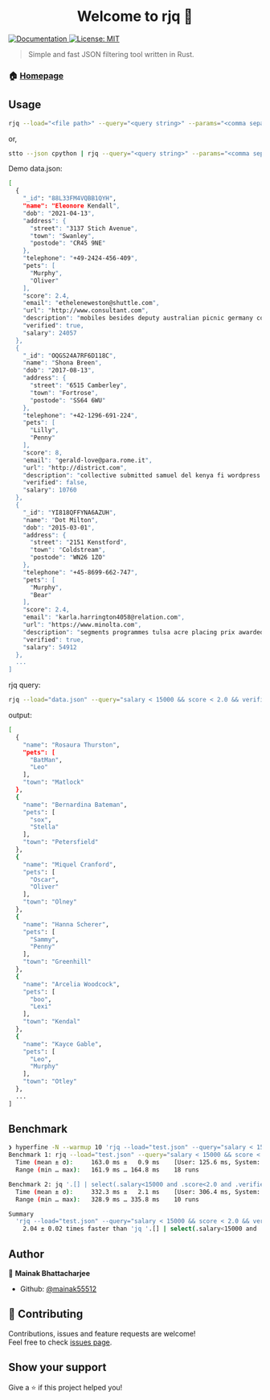 <h1 align="center">Welcome to rjq 👋</h1>
<p>
  <a href="github.com/mainak55512/rjq" target="_blank">
    <img alt="Documentation" src="https://img.shields.io/badge/documentation-yes-brightgreen.svg" />
  </a>
  <a href="#" target="_blank">
    <img alt="License: MIT" src="https://img.shields.io/badge/License-MIT-yellow.svg" />
  </a>
</p>

> Simple and fast JSON filtering tool written in Rust.

### 🏠 [Homepage](https://github.com/mainak55512/rjq)

## Usage

```sh
rjq --load="<file path>" --query="<query string>" --params="<comma separated parameter names>"
```
or,

```sh
stto --json cpython | rjq --query="<query string>" --params="<comma separated parameter names>"
```

Demo data.json:

```sh
[
  {
    "_id": "88L33FM4VQBB1QYH",
    "name": "Eleonore Kendall",
    "dob": "2021-04-13",
    "address": {
      "street": "3137 Stich Avenue",
      "town": "Swanley",
      "postode": "CR45 9NE"
    },
    "telephone": "+49-2424-456-409",
    "pets": [
      "Murphy",
      "Oliver"
    ],
    "score": 2.4,
    "email": "etheleneweston@shuttle.com",
    "url": "http://www.consultant.com",
    "description": "mobiles besides deputy australian picnic germany collectables gmc necessity both webcams testing set continuity bread candle drivers p icon alone",
    "verified": true,
    "salary": 24057
  },
  {
    "_id": "OQGS24A7RF6D118C",
    "name": "Shona Breen",
    "dob": "2017-08-13",
    "address": {
      "street": "6515 Camberley",
      "town": "Fortrose",
      "postode": "SS64 6WU"
    },
    "telephone": "+42-1296-691-224",
    "pets": [
      "Lilly",
      "Penny"
    ],
    "score": 8,
    "email": "gerald-love@para.rome.it",
    "url": "http://district.com",
    "description": "collective submitted samuel del kenya fi wordpress etc worked realize enzyme ethernet assured championships preferred examples virtual bluetooth urw trust",
    "verified": false,
    "salary": 10760
  },
  {
    "_id": "YI818QFFYNA6AZUH",
    "name": "Dot Milton",
    "dob": "2015-03-01",
    "address": {
      "street": "2151 Kenstford",
      "town": "Coldstream",
      "postode": "WN26 1ZO"
    },
    "telephone": "+45-8699-662-747",
    "pets": [
      "Murphy",
      "Bear"
    ],
    "score": 2.4,
    "email": "karla.harrington4058@relation.com",
    "url": "https://www.minolta.com",
    "description": "segments programmes tulsa acre placing prix awarded senators main trim played italiano difficulties cab customers granny document pf exceptions attractions",
    "verified": true,
    "salary": 54912
  },
  ...
]
```

rjq query:

```sh
rjq --load="data.json" --query="salary < 15000 && score < 2.0 && verified = false" --params="name, address.town, pets"
```

output:

```sh
[
  {
    "name": "Rosaura Thurston",
    "pets": [
      "BatMan",
      "Leo"
    ],
    "town": "Matlock"
  },
  {
    "name": "Bernardina Bateman",
    "pets": [
      "sox",
      "Stella"
    ],
    "town": "Petersfield"
  },
  {
    "name": "Miquel Cranford",
    "pets": [
      "Oscar",
      "Oliver"
    ],
    "town": "Olney"
  },
  {
    "name": "Hanna Scherer",
    "pets": [
      "Sammy",
      "Penny"
    ],
    "town": "Greenhill"
  },
  {
    "name": "Arcelia Woodcock",
    "pets": [
      "boo",
      "Lexi"
    ],
    "town": "Kendal"
  },
  {
    "name": "Kayce Gable",
    "pets": [
      "Leo",
      "Murphy"
    ],
    "town": "Otley"
  },
  ...
]
```

## Benchmark

```sh
❯ hyperfine -N --warmup 10 'rjq --load="test.json" --query="salary < 15000 && score < 2.0 && verified = false"' "jq '.[] | select(.salary<15000 and .score<2.0 and .verified==false)' test.json"
Benchmark 1: rjq --load="test.json" --query="salary < 15000 && score < 2.0 && verified = false"
  Time (mean ± σ):     163.0 ms ±   0.9 ms    [User: 125.6 ms, System: 37.1 ms]
  Range (min … max):   161.9 ms … 164.8 ms    18 runs

Benchmark 2: jq '.[] | select(.salary<15000 and .score<2.0 and .verified==false)' test.json
  Time (mean ± σ):     332.3 ms ±   2.1 ms    [User: 306.4 ms, System: 25.6 ms]
  Range (min … max):   328.9 ms … 335.8 ms    10 runs

Summary
  'rjq --load="test.json" --query="salary < 15000 && score < 2.0 && verified = false"' ran
    2.04 ± 0.02 times faster than 'jq '.[] | select(.salary<15000 and .score<2.0 and .verified==false)' test.json'
```

## Author

👤 **Mainak Bhattacharjee**

* Github: [@mainak55512](https://github.com/mainak55512)

## 🤝 Contributing

Contributions, issues and feature requests are welcome!<br />Feel free to check [issues page](https://github.com/mainak55512/rjq/issues). 

## Show your support

Give a ⭐️ if this project helped you!
